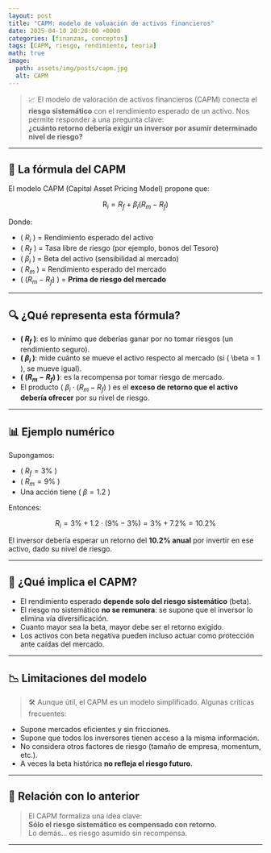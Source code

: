 ```yaml
---
layout: post
title: "CAPM: modelo de valuación de activos financieros"
date: 2025-04-10 20:20:00 +0000
categories: [finanzas, conceptos]
tags: [CAPM, riesgo, rendimiento, teoria]
math: true
image:
  path: assets/img/posts/capm.jpg
  alt: CAPM
---
```


> 📈 El modelo de valoración de activos financieros (CAPM) conecta el **riesgo sistemático** con el rendimiento esperado de un activo. Nos permite responder a una pregunta clave:  
> **¿cuánto retorno debería exigir un inversor por asumir determinado nivel de riesgo?**

---

## 📐 La fórmula del CAPM

El modelo CAPM (Capital Asset Pricing Model) propone que:

$$
\text{R}_i = R_f + \beta_i (R_m - R_f)
$$

Donde:

- \( $R_i$ \) = Rendimiento esperado del activo  
- \( $R_f$ \) = Tasa libre de riesgo (por ejemplo, bonos del Tesoro)  
- \( $\beta_i$ \) = Beta del activo (sensibilidad al mercado)  
- \( $R_m$ \) = Rendimiento esperado del mercado  
- \( $(R_m - R_f)$ \) = **Prima de riesgo del mercado**

---

## 🔍 ¿Qué representa esta fórmula?

- **\( $R_f$ \)**: es lo mínimo que deberías ganar por no tomar riesgos (un rendimiento seguro).
- **\( $\beta_i$ \)**: mide cuánto se mueve el activo respecto al mercado (si \( \beta = 1 \), se mueve igual).
- **\( $(R_m - R_f)$ \)**: es la recompensa por tomar riesgo de mercado.
- El producto \( $\beta_i \cdot (R_m - R_f)$ \) es el **exceso de retorno que el activo debería ofrecer** por su nivel de riesgo.

---

## 📊 Ejemplo numérico

Supongamos:

- \( $R_f = 3\%$ \)  
- \( $R_m = 9\%$ \)  
- Una acción tiene \( $\beta = 1.2$ \)

Entonces:

$$
R_i = 3\% + 1.2 \cdot (9\% - 3\%) = 3\% + 7.2\% = 10.2\%
$$

El inversor debería esperar un retorno del **10.2% anual** por invertir en ese activo, dado su nivel de riesgo.

---

## 🧠 ¿Qué implica el CAPM?

- El rendimiento esperado **depende solo del riesgo sistemático** (beta).
- El riesgo no sistemático **no se remunera**: se supone que el inversor lo elimina vía diversificación.
- Cuanto mayor sea la beta, mayor debe ser el retorno exigido.
- Los activos con beta negativa pueden incluso actuar como protección ante caídas del mercado.

---

## 📉 Limitaciones del modelo

> 🛠️ Aunque útil, el CAPM es un modelo simplificado. Algunas críticas frecuentes:

- Supone mercados eficientes y sin fricciones.
- Supone que todos los inversores tienen acceso a la misma información.
- No considera otros factores de riesgo (tamaño de empresa, momentum, etc.).
- A veces la beta histórica **no refleja el riesgo futuro**.

---

## 🔗 Relación con lo anterior

> El CAPM formaliza una idea clave:  
> **Sólo el riesgo sistemático es compensado con retorno.**  
> Lo demás... es riesgo asumido sin recompensa.

---
